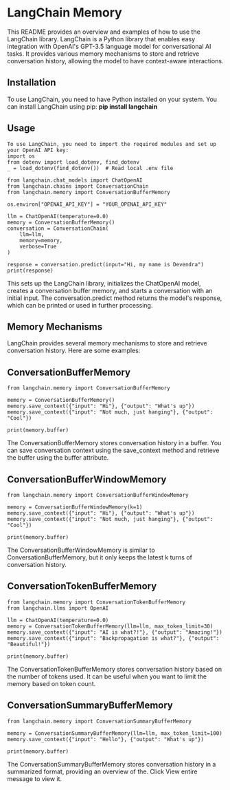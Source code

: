 # LangChain Memory
This README provides an overview and examples of how to use the LangChain library. LangChain is a Python library that enables easy integration with OpenAI's GPT-3.5 language model for conversational AI tasks. It provides various memory mechanisms to store and retrieve conversation history, allowing the model to have context-aware interactions.

## Installation
To use LangChain, you need to have Python installed on your system. You can install LangChain using pip:
**pip install langchain**

## Usage
```
To use LangChain, you need to import the required modules and set up your OpenAI API key:
import os
from dotenv import load_dotenv, find_dotenv
_ = load_dotenv(find_dotenv())  # Read local .env file

from langchain.chat_models import ChatOpenAI
from langchain.chains import ConversationChain
from langchain.memory import ConversationBufferMemory

os.environ["OPENAI_API_KEY"] = "YOUR_OPENAI_API_KEY"

llm = ChatOpenAI(temperature=0.0)
memory = ConversationBufferMemory()
conversation = ConversationChain(
    llm=llm,
    memory=memory,
    verbose=True
)

response = conversation.predict(input="Hi, my name is Devendra")
print(response)
```
This sets up the LangChain library, initializes the ChatOpenAI model, creates a conversation buffer memory, and starts a conversation with an initial input. The conversation.predict method returns the model's response, which can be printed or used in further processing.

## Memory Mechanisms
LangChain provides several memory mechanisms to store and retrieve conversation history. Here are some examples:

## ConversationBufferMemory
```
from langchain.memory import ConversationBufferMemory

memory = ConversationBufferMemory()
memory.save_context({"input": "Hi"}, {"output": "What's up"})
memory.save_context({"input": "Not much, just hanging"}, {"output": "Cool"})

print(memory.buffer)
```
The ConversationBufferMemory stores conversation history in a buffer. You can save conversation context using the save_context method and retrieve the buffer using the buffer attribute.

## ConversationBufferWindowMemory
```
from langchain.memory import ConversationBufferWindowMemory

memory = ConversationBufferWindowMemory(k=1)
memory.save_context({"input": "Hi"}, {"output": "What's up"})
memory.save_context({"input": "Not much, just hanging"}, {"output": "Cool"})

print(memory.buffer)
```
The ConversationBufferWindowMemory is similar to ConversationBufferMemory, but it only keeps the latest k turns of conversation history.

## ConversationTokenBufferMemory
```
from langchain.memory import ConversationTokenBufferMemory
from langchain.llms import OpenAI

llm = ChatOpenAI(temperature=0.0)
memory = ConversationTokenBufferMemory(llm=llm, max_token_limit=30)
memory.save_context({"input": "AI is what?!"}, {"output": "Amazing!"})
memory.save_context({"input": "Backpropagation is what?"}, {"output": "Beautiful!"})

print(memory.buffer)
```
The ConversationTokenBufferMemory stores conversation history based on the number of tokens used. It can be useful when you want to limit the memory based on token count.

## ConversationSummaryBufferMemory
```
from langchain.memory import ConversationSummaryBufferMemory

memory = ConversationSummaryBufferMemory(llm=llm, max_token_limit=100)
memory.save_context({"input": "Hello"}, {"output": "What's up"})

print(memory.buffer)
```
The ConversationSummaryBufferMemory stores conversation history in a summarized format, providing an overview of the. Click View entire message to view it.
